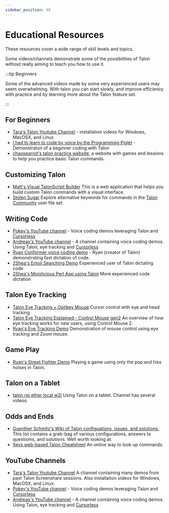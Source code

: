 ```yaml
---
sidebar_position: 40
---
```


# Educational Resources

These resources cover a wide range of skill levels and topics.

Some videos/channels demonstrate some of the possibilities of Talon without really aiming to teach you how to use it.

:::tip Beginners

Some of the advanced videos made by some very experienced users may seem overwhelming.
With talon you can start slowly, and improve efficiency with practice and by learning more about the Talon feature set.

:::

## For Beginners

- [Tara's Talon Youtube Channel](http://www.youtube.com/tararoys) - installation videos for Windows, MacOSX, and Linux
- [I had to learn to code by voice by the Programming Piglet](https://www.youtube.com/watch?v=FOJ6OvPf_nM) - Demonstraton of a beginner coding with Talon
- [chaosparrot's talon practice website:](https://chaosparrot.github.io/talon_practice) a website with games and lessions to help you practice basic Talon commands.

## Customizing Talon

- [Matt's Visual TalonScript Builder](https://visual-talonscript.pages.dev) This is a web application that helps you build custom Talon commands with a visual interface.
- [Stolen Sugar](https://www.stolensugar.com/) Explore alternative keywords for commands in the [Talon Community](https://github.com/talonhub/community) user file set.

## Writing Code

- [Pokey's YouTube channel](https://www.youtube.com/@PokeyRuleJams/) - Voice coding demos leveraging Talon and [Cursorless](https://www.cursorless.org/)
- [Andreas's YouTube channel](https://www.youtube.com/@andreas_arvidsson) - A channel containing voice coding demos. Using Talon, eye tracking and [Cursorless](https://www.cursorless.org/)
- [Ryan Conformer voice coding demo](https://twitter.com/lunixbochs/status/1378159234861264896) - Ryan (creator of Talon) demonstrating fast dictation of code.
- [2Shea's Emoji Searching Demo](https://youtu.be/RA0idiJkZOg) Experienced user of Talon dictating code
- [2Shea's Mojolicious Perl App using Talon](https://youtu.be/X6rsA0Svh2M) More experienced code dictation

## Talon Eye Tracking

- [Talon Eye Tracking + Optikey Mouse](https://www.youtube.com/watch?v=PQkJE-rtn-g&feature=youtu.be) Cursor control with eye and head tracking
- [Talon Eye Tracking Explained - Control Mouse gen2](https://www.youtube.com/watch?v=_jfeHqUb3_0) An overview of how eye tracking works for new users, using Control Mouse 2.
- [Ryan's Eye Tracking Demo](https://youtu.be/VMNsU7rrjRI) Demonstration of mouse control using eye tracking and Zoom mouse.

## Game Play

- [Ryan's Street Fighter Demo](https://youtu.be/pf-jkbIPovs) Playing a game using only the pop and hiss noises in Talon.

## Talon on a Tablet

- [talon rpi ether local w2l](https://youtu.be/PK6G1foW2Ao) Using Talon on a tablet. Channel has several videos.

## Odds and Ends

- [Guenther Schmitz's Wiki of Talon configuations, issues, and solutions.](https://wiki.gpunktschmitz.com/index.php/Talon) This list contains a grab-bag of various configurations, answers to questioms, and solutions. Well worth looking at.
- [Xevs web-based Talon Cheatsheet](https://talon-knausj-cheatsheet.netlify.app/) An online way to look up commands.

## YouTube Channels

- [Tara's Talon Youtube Channel](http://www.youtube.com/tararoys) A channel containing many demos from past Talon Screenshare sessions. Also installation videos for Windows, MacOSX, and Linux.
- [Pokey's YouTube channel](https://www.youtube.com/@PokeyRuleJams/) - Voice coding demos leveraging Talon and [Cursorless](https://www.cursorless.org/)
- [Andreas's YouTube channel](https://www.youtube.com/@andreas_arvidsson) - A channel containing voice coding demos. Using Talon, eye tracking and [Cursorless](https://www.cursorless.org/)
